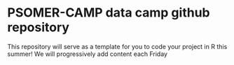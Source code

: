 # PSOMER-CAMP data camp github repository

This repository will serve as a template for you to code your project in R this summer! We will progressively add content each Friday
